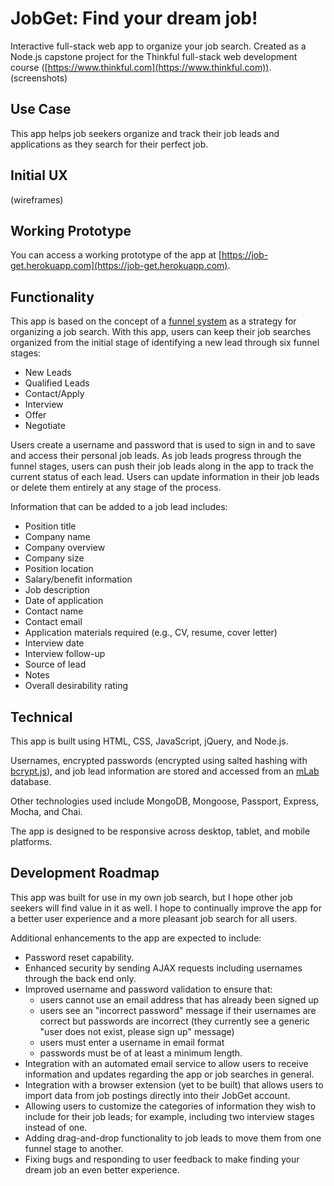 # JobGet: Find your dream job!

Interactive full-stack web app to organize your job search. Created as a Node.js capstone project for the Thinkful full-stack web development course ([https://www.thinkful.com](https://www.thinkful.com)).
(screenshots)

## Use Case
This app helps job seekers organize and track their job leads and applications as they search for their perfect job.

## Initial UX
(wireframes)

## Working Prototype
You can access a working prototype of the app at [https://job-get.herokuapp.com](https://job-get.herokuapp.com).

## Functionality
This app is based on the concept of a [funnel system](https://timsstrategy.com/how-to-create-a-job-search-funnel/) as a strategy for organizing a job search. With this app, users can keep their job searches organized from the initial stage of identifying a new lead through six funnel stages:
* New Leads
* Qualified Leads
* Contact/Apply
* Interview
* Offer
* Negotiate

Users create a username and password that is used to sign in and to save and access their personal job leads. As job leads progress through the funnel stages, users can push their job leads along in the app to track the current status of each lead. Users can update information in their job leads or delete them entirely at any stage of the process.

Information that can be added to a job lead includes:
* Position title
* Company name
* Company overview
* Company size
* Position location
* Salary/benefit information
* Job description
* Date of application
* Contact name
* Contact email
* Application materials required (e.g., CV, resume, cover letter)
* Interview date
* Interview follow-up
* Source of lead
* Notes
* Overall desirability rating

## Technical
This app is built using HTML, CSS, JavaScript, jQuery, and Node.js.

Usernames, encrypted passwords (encrypted using salted hashing with [bcrypt.js](https://www.npmjs.com/package/bcryptjs)), and job lead information are stored and accessed from an [mLab](https://mlab.com) database.

Other technologies used include MongoDB, Mongoose, Passport, Express, Mocha, and Chai.

The app is designed to be responsive across desktop, tablet, and mobile platforms.

## Development Roadmap
This app was built for use in my own job search, but I hope other job seekers will find value in it as well. I hope to continually improve the app for a better user experience and a more pleasant job search for all users.

Additional enhancements to the app are expected to include:
* Password reset capability.
* Enhanced security by sending AJAX requests including usernames through the back end only.
* Improved username and password validation to ensure that:
  * users cannot use an email address that has already been signed up
  * users see an "incorrect password" message if their usernames are correct but passwords are incorrect (they currently see a generic "user does not exist, please sign up" message)
  * users must enter a username in email format
  * passwords must be of at least a minimum length.
* Integration with an automated email service to allow users to receive information and updates regarding the app or job searches in general.
* Integration with a browser extension (yet to be built) that allows users to import data from job postings directly into their JobGet account.
* Allowing users to customize the categories of information they wish to include for their job leads; for example, including two interview stages instead of one.
* Adding drag-and-drop functionality to job leads to move them from one funnel stage to another.
* Fixing bugs and responding to user feedback to make finding your dream job an even better experience.